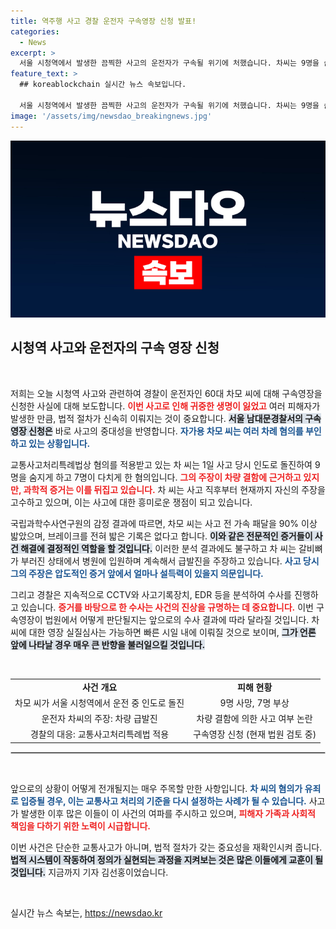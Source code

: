 ```yaml
---
title: 역주행 사고 경찰 운전자 구속영장 신청 발표!
categories:
  - News
excerpt: >
  서울 시청역에서 발생한 끔찍한 사고의 운전자가 구속될 위기에 처했습니다. 차씨는 9명을 숨지게 한 사고의 책임을 부인하고 있으나, 과학수사 결과는 그와 정반대의 수치를 보여줍니다. 검찰의 영장 신청 여부에 귀추가 주목됩니다.
feature_text: >
  ## koreablockchain 실시간 뉴스 속보입니다.

  서울 시청역에서 발생한 끔찍한 사고의 운전자가 구속될 위기에 처했습니다. 차씨는 9명을 숨지게 한 사고의 책임을 부인하고 있으나, 과학수사 결과는 그와 정반대의 수치를 보여줍니다. 검찰의 영장 신청 여부에 귀추가 주목됩니다.
image: '/assets/img/newsdao_breakingnews.jpg'
---
```


<p><img src="/assets/img/newsdao_breakingnews.jpg" alt="koreablockchain 속보" /></p>

<h2 data-ke-size="size26">시청역 사고와 운전자의 구속 영장 신청</h2>

<p data-ke-size="size16">&nbsp;</p>

<p>저희는 오늘 시청역 사고와 관련하여 경찰이 운전자인 60대 차모 씨에 대해 구속영장을 신청한 사실에 대해 보도합니다. <b><span style="color: #ee2323;">이번 사고로 인해 귀중한 생명이 잃었고</span></b> 여러 피해자가 발생한 만큼, 법적 절차가 신속히 이뤄지는 것이 중요합니다. <b><span style="background-color: #21538527;">서울 남대문경찰서의 구속 영장 신청은</span></b> 바로 사고의 중대성을 반영합니다. <b><span style="color: #1a5490;">자가용 차모 씨는 여러 차례 혐의를 부인하고 있는 상황입니다.</span></b></p>

<p>교통사고처리특례법상 혐의를 적용받고 있는 차 씨는 1일 사고 당시 인도로 돌진하여 9명을 숨지게 하고 7명이 다치게 한 혐의입니다. <b><span style="color: #ee2323;">그의 주장이 차량 결함에 근거하고 있지만, 과학적 증거는 이를 뒤집고 있습니다.</span></b> 차 씨는 사고 직후부터 현재까지 자신의 주장을 고수하고 있으며, 이는 사고에 대한 흥미로운 쟁점이 되고 있습니다. </p>

<p>국립과학수사연구원의 감정 결과에 따르면, 차모 씨는 사고 전 가속 패달을 90% 이상 밟았으며, 브레이크를 전혀 밟은 기록은 없다고 합니다. <b><span style="background-color: #21538527;">이와 같은 전문적인 증거들이 사건 해결에 결정적인 역할을 할 것입니다.</span></b> 이러한 분석 결과에도 불구하고 차 씨는 갈비뼈가 부러진 상태에서 병원에 입원하며 계속해서 급발진을 주장하고 있습니다. <b><span style="color: #1a5490;">사고 당시 그의 주장은 압도적인 증거 앞에서 얼마나 설득력이 있을지 의문입니다.</span></b></p>

<p>그리고 경찰은 지속적으로 CCTV와 사고기록장치, EDR 등을 분석하여 수사를 진행하고 있습니다. <b><span style="color: #ee2323;">증거를 바탕으로 한 수사는 사건의 진상을 규명하는 데 중요합니다.</span></b> 이번 구속영장이 법원에서 어떻게 판단될지는 앞으로의 수사 결과에 따라 달라질 것입니다. 차 씨에 대한 영장 실질심사는 가능하면 빠른 시일 내에 이뤄질 것으로 보이며, <b><span style="background-color: #21538527;">그가 언론 앞에 나타날 경우 매우 큰 반향을 불러일으킬 것입니다.</span></b></p>

<p data-ke-size="size16">&nbsp;</p>

<table style="width: 100%; border-collapse: collapse;">
    <tr>
        <td style="text-align: center; height: 17px;"><b>사건 개요</b></td>
        <td style="text-align: center; height: 17px;"><b>피해 현황</b></td>
    </tr>
    <tr>
        <td style="text-align: center; height: 17px;">차모 씨가 서울 시청역에서 운전 중 인도로 돌진</td>
        <td style="text-align: center; height: 17px;">9명 사망, 7명 부상</td>
    </tr>
    <tr>
        <td style="text-align: center; height: 17px;">운전자 차씨의 주장: 차량 급발진</td>
        <td style="text-align: center; height: 17px;">차량 결함에 의한 사고 여부 논란</td>
    </tr>
    <tr>
        <td style="text-align: center; height: 17px;">경찰의 대응: 교통사고처리특례법 적용</td>
        <td style="text-align: center; height: 17px;">구속영장 신청 (현재 법원 검토 중)</td>
    </tr>
</table>

<hr style="border: 1px solid #ccc;" />

<p data-ke-size="size16">&nbsp;</p>

<p>앞으로의 상황이 어떻게 전개될지는 매우 주목할 만한 사항입니다. <b><span style="color: #1a5490;">차 씨의 혐의가 유죄로 입증될 경우, 이는 교통사고 처리의 기준을 다시 설정하는 사례가 될 수 있습니다.</span></b> 사고가 발생한 이후 많은 이들이 이 사건의 여파를 주시하고 있으며, <b><span style="color: #ee2323;">피해자 가족과 사회적 책임을 다하기 위한 노력이 시급합니다.</span></b></p>

<p>이번 사건은 단순한 교통사고가 아니며, 법적 절차가 갖는 중요성을 재확인시켜 줍니다. <b><span style="background-color: #21538527;">법적 시스템이 작동하여 정의가 실현되는 과정을 지켜보는 것은 많은 이들에게 교훈이 될 것입니다.</span></b> 지금까지 기자 김선홍이었습니다. <p data-ke-size="size16">&nbsp;</p></p>
실시간 뉴스 속보는, <a href="https://newsdao.kr" rel="dofollow">https://newsdao.kr</a>


